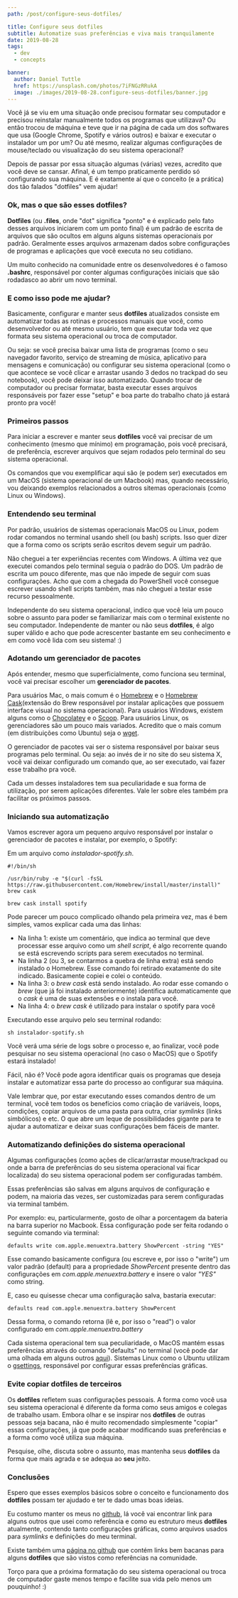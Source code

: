 ```yaml
---
path: /post/configure-seus-dotfiles/

title: Configure seus dotfiles
subtitle: Automatize suas preferências e viva mais tranquilamente
date: 2019-08-28
tags:
  - dev
  - concepts

banner:
  author: Daniel Tuttle
  href: https://unsplash.com/photos/7iFNGzRRukA
  image: ./images/2019-08-28.configure-seus-dotfiles/banner.jpg
---
```


Você já se viu em uma situação onde precisou formatar seu computador e precisou reinstalar manualmente todos os programas que utilizava? Ou então trocou de máquina e teve que ir na página de cada um dos softwares que usa (Google Chrome, Spotify e vários outros) e baixar e executar o instalador um por um? Ou até mesmo, realizar algumas configurações de mouse/teclado ou visualização do seu sistema operacional?

Depois de passar por essa situação algumas (várias) vezes, acredito que você deve se cansar. Afinal, é um tempo praticamente perdido só configurando sua máquina. E é exatamente aí que o conceito (e a prática) dos tão falados "dotfiles" vem ajudar!


### Ok, mas o que são esses dotfiles?

**Dotfiles** (ou **.files**, onde "dot" significa "ponto" e é explicado pelo fato desses arquivos iniciarem com um ponto final) é um padrão de escrita de arquivos que são ocultos em alguns alguns sistemas operacionais por padrão. Geralmente esses arquivos armazenam dados sobre configurações de programas e aplicações que você executa no seu cotidiano.

Um muito conhecido na comunidade entre os desenvolvedores é o famoso **.bashrc**, responsável por conter algumas configurações iniciais que são rodadasco ao abrir um novo terminal.


### E como isso pode me ajudar?

Basicamente, configurar e manter seus **dotfiles** atualizados consiste em automatizar todas as rotinas e processos manuais que você, como desenvolvedor ou até mesmo usuário, tem que executar toda vez que formata seu sistema operacional ou troca de computador.

Ou seja: se você precisa baixar uma lista de programas (como o seu navegador favorito, serviço de streaming de música, aplicativo para mensagens e comunicação) ou configurar seu sistema operacional (como o que acontece se você clicar e arrastar usando 3 dedos no trackpad do seu notebook), você pode deixar isso automatizado. Quando trocar de computador ou precisar formatar, basta executar esses arquivos responsáveis por fazer esse "setup" e boa parte do trabalho chato já estará pronto pra você!


### Primeiros passos

Para iniciar a escrever e manter seus **dotfiles** você vai precisar de um conhecimento (mesmo que mínimo) em programação, pois você precisará, de preferência, escrever arquivos que sejam rodados pelo terminal do seu sistema operacional.

Os comandos que vou exemplificar aqui são (e podem ser) executados em um MacOS (sistema operacional de um Macbook) mas, quando necessário, vou deixando exemplos relacionados a outros sitemas operacionais (como Linux ou Windows).


### Entendendo seu terminal

Por padrão, usuários de sistemas operacionais MacOS ou Linux, podem rodar comandos no terminal usando shell (ou bash) scripts. Isso quer dizer que a forma como os scripts serão escritos devem seguir um padrão.

Não cheguei a ter experiências recentes com Windows. A última vez que executei comandos pelo terminal seguia o padrão do DOS. Um padrão de escrita um pouco diferente, mas que não impede de seguir com suas configurações. Acho que com a chegada do PowerShell você consegue escrever usando shell scripts também, mas não cheguei a testar esse recurso pessoalmente.

Independente do seu sistema operacional, indico que você leia um pouco sobre o assunto para poder se familiarizar mais com o terminal existente no seu computador. Independente de manter ou não seus **dotfiles**, é algo super válido e acho que pode acrescenter bastante em seu conhecimento e em como você lida com seu sistema! :)


### Adotando um gerenciador de pacotes

Após entender, mesmo que superficialmente, como funciona seu terminal, você vai precisar escolher um **gerenciador de pacotes**.

Para usuários Mac, o mais comum é o [Homebrew](https://brew.sh/) e o [Homebrew Cask](https://github.com/Homebrew/homebrew-cask)(extensão do Brew responsável por instalar aplicações que possuem interface visual no sistema operacional).
Para usuários Windows, existem alguns como o [Chocolatey](https://chocolatey.org) e o [Scoop](https://scoop.sh/).
Para usuários Linux, os gerenciadores são um pouco mais variados. Acredito que o mais comum (em distribuições como Ubuntu) seja o [wget](https://www.gnu.org/software/wget/).

O gerenciador de pacotes vai ser o sistema responsável por baixar seus programas pelo terminal. Ou seja: ao invés de ir no site do seu sistema X, você vai deixar configurado um comando que, ao ser executado, vai fazer esse trabalho pra você.

Cada um desses instaladores tem sua peculiaridade e sua forma de utilização, por serem aplicações diferentes. Vale ler sobre eles também pra facilitar os próximos passos.

### Iniciando sua automatização

Vamos escrever agora um pequeno arquivo responsável por instalar o gerenciador de pacotes e instalar, por exemplo, o Spotify:

Em um arquivo como *instalador-spotify.sh*.
```shell
#!/bin/sh

/usr/bin/ruby -e "$(curl -fsSL https://raw.githubusercontent.com/Homebrew/install/master/install)"
brew cask

brew cask install spotify
```

Pode parecer um pouco complicado olhando pela primeira vez, mas é bem simples, vamos explicar cada uma das linhas:
- Na linha 1: existe um comentário, que indica ao terminal que deve processar esse arquivo como um *shell script*, é algo recorrente quando se está escrevendo scripts para serem executados no terminal.
- Na linha 2 (ou 3, se contarmos a quebra de linha extra) está sendo instalado o Homebrew. Esse comando foi retirado exatamente do site indicado. Basicamente copiei e colei o conteúdo.
- Na linha 3: o *brew cask* está sendo instalado. Ao rodar esse comando o *brew* (que já foi instalado anteriormente) identifica automaticamente que o *cask* é uma de suas extensões e o instala para você.
- Na linha 4: o *brew cask* é utilizado para instalar o spotify para você

Executando esse arquivo pelo seu terminal rodando:

```shell
sh instalador-spotify.sh
```

Você verá uma série de logs sobre o processo e, ao finalizar, você pode pesquisar no seu sistema operacional (no caso o MacOS) que o Spotify estará instalado!

Fácil, não é? Você pode agora identificar quais os programas que deseja instalar e automatizar essa parte do processo ao configurar sua máquina.

Vale lembrar que, por estar executando esses comandos dentro de um terminal, você tem todos os benefícios como criação de variáveis, loops, condições, copiar arquivos de uma pasta para outra, criar *symlinks* (links simbólicos) e etc. O que abre um leque de possibilidades gigante para te ajudar a automatizar e deixar suas configurações bem fáceis de manter.

### Automatizando definições do sistema operacional

Algumas configurações (como ações de clicar/arrastar mouse/trackpad ou onde a barra de preferências do seu sistema operacional vai ficar localizada) do seu sistema operacional podem ser configuradas também.

Essas preferências são salvas em alguns arquivos de configuração e podem, na maioria das vezes, ser customizadas para serem configuradas via terminal também.

Por exemplo: eu, particularmente, gosto de olhar a porcentagem da bateria na barra superior no Macbook. Essa configuração pode ser feita rodando o seguinte comando via terminal:

```shell
defaults write com.apple.menuextra.battery ShowPercent -string "YES"
```

Esse comando basicamente configura (ou escreve e, por isso o "write") um valor padrão (default) para a propriedade *ShowPercent* presente dentro das configurações em *com.apple.menuextra.battery* e insere o valor *"YES"* como string.

E, caso eu quisesse checar uma configuração salva, bastaria executar:

```shell
defaults read com.apple.menuextra.battery ShowPercent
```

Dessa forma, o comando retorna (lê e, por isso o "read") o valor configurado em *com.apple.menuextra.battery*

Cada sistema operacional tem sua peculiaridade, o MacOS mantém essas preferências através do comando "defaults" no terminal (você pode dar uma olhada em alguns outros [aqui](https://ss64.com/osx/defaults.html)). Sistemas Linux como o Ubuntu utilizam o [gsettings](https://manpages.ubuntu.com/manpages/xenial/en/man1/gsettings.1.html), responsável por configurar essas preferências gráficas.


### Evite copiar dotfiles de terceiros

Os **dotfiles** refletem suas configurações pessoais. A forma como você usa seu sistema operacional é diferente da forma como seus amigos e colegas de trabalho usam. Embora olhar e se inspirar nos **dotfiles** de outras pessoas seja bacana, não é muito recomendado simplesmente "copiar" essas configurações, já que pode acabar modificando suas preferências e a forma como você utiliza sua máquina.

Pesquise, olhe, discuta sobre o assunto, mas mantenha seus **dotfiles** da forma que mais agrada e se adequa ao **seu** jeito.


### Conclusões

Espero que esses exemplos básicos sobre o conceito e funcionamento dos **dotfiles** possam ter ajudado e ter te dado umas boas ideias.

Eu costumo manter os meus no [github](https://github.com/gabrieluizramos/dotfiles), lá você vai encontrar link para alguns outros que usei como referência e como eu estruturo meus **dotfiles** atualmente, contendo tanto configurações gráficas, como arquivos usados para *symlinks* e definições do meu terminal.

Existe também uma [página no github](https://dotfiles.github.io) que contém links bem bacanas para alguns **dotfiles** que são vistos como referências na comunidade.

Torço para que a próxima formatação do seu sistema operacional ou troca de computador gaste menos tempo e facilite sua vida pelo menos um pouquinho! :)
